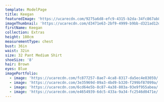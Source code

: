 ```yaml
---
template: ModelPage
title: Keegan
featuredImage: 'https://ucarecdn.com/9275a6d8-efc9-4315-b2da-34fc867ab868/'
imageThumbnail: 'https://ucarecdn.com/d3471e63-2bf9-4999-b9bb-d321ad12daf8/'
firstName: Keegan
collection: Extras
height: 180cm
measurementType: chest
bust: 36in
waist: 32in
size: 32 Pant Medium Shirt
shoeSize: '8'
hair: Brown
eyes: Blue
imagePortfolio:
  - image: 'https://ucarecdn.com/fc877257-8ae7-4ca8-8317-da5ec4e83059/'
  - image: 'https://ucarecdn.com/3e35969d-09a3-4bd9-b320-f299bf87099a/'
  - image: 'https://ucarecdn.com/6cd64e5b-8c87-4a38-803a-93e9f955abea/'
  - image: 'https://ucarecdn.com/e4654939-6dc5-433a-9a34-fc2546d0471e/'
---
```


